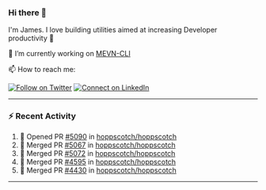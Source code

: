 ### Hi there 👋

I'm James. I love building utilities aimed at increasing Developer productivity :raised_hands: 

🔭 I’m currently working on [MEVN-CLI](https://github.com/madlabsinc/mevn-cli)

📫 How to reach me:

[![Follow on Twitter](https://img.shields.io/badge/--twitter?label=Twitter&logo=Twitter&style=social)](https://twitter.com/james_madhacks) [![Connect on LinkedIn](https://img.shields.io/badge/--linkedin?label=LinkedIn&logo=LinkedIn&style=social)](https://www.linkedin.com/in/jamesgeorge007)

---

### :zap: Recent Activity

<!--START_SECTION:activity-->
1. 💪 Opened PR [#5090](https://github.com/hoppscotch/hoppscotch/pull/5090) in [hoppscotch/hoppscotch](https://github.com/hoppscotch/hoppscotch)
2. 🎉 Merged PR [#5067](https://github.com/hoppscotch/hoppscotch/pull/5067) in [hoppscotch/hoppscotch](https://github.com/hoppscotch/hoppscotch)
3. 🎉 Merged PR [#5072](https://github.com/hoppscotch/hoppscotch/pull/5072) in [hoppscotch/hoppscotch](https://github.com/hoppscotch/hoppscotch)
4. 🎉 Merged PR [#4595](https://github.com/hoppscotch/hoppscotch/pull/4595) in [hoppscotch/hoppscotch](https://github.com/hoppscotch/hoppscotch)
5. 🎉 Merged PR [#4430](https://github.com/hoppscotch/hoppscotch/pull/4430) in [hoppscotch/hoppscotch](https://github.com/hoppscotch/hoppscotch)
<!--END_SECTION:activity-->

---

<!--
**jamesgeorge007/jamesgeorge007** is a ✨ _special_ ✨ repository because its `README.md` (this file) appears on your GitHub profile.

Here are some ideas to get you started:

- 🌱 I’m currently learning ...
- 👯 I’m looking to collaborate on ...
- 🤔 I’m looking for help with ...
- 💬 Ask me about ...
- 😄 Pronouns: ...
- ⚡ Fun fact: ...
-->
